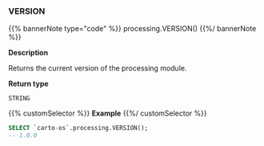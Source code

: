 ### VERSION

{{% bannerNote type="code" %}}
processing.VERSION()
{{%/ bannerNote %}}

**Description**

Returns the current version of the processing module.

**Return type**

`STRING`

{{% customSelector %}}
**Example**
{{%/ customSelector %}}

```sql
SELECT `carto-os`.processing.VERSION();
-- 1.0.0
```
